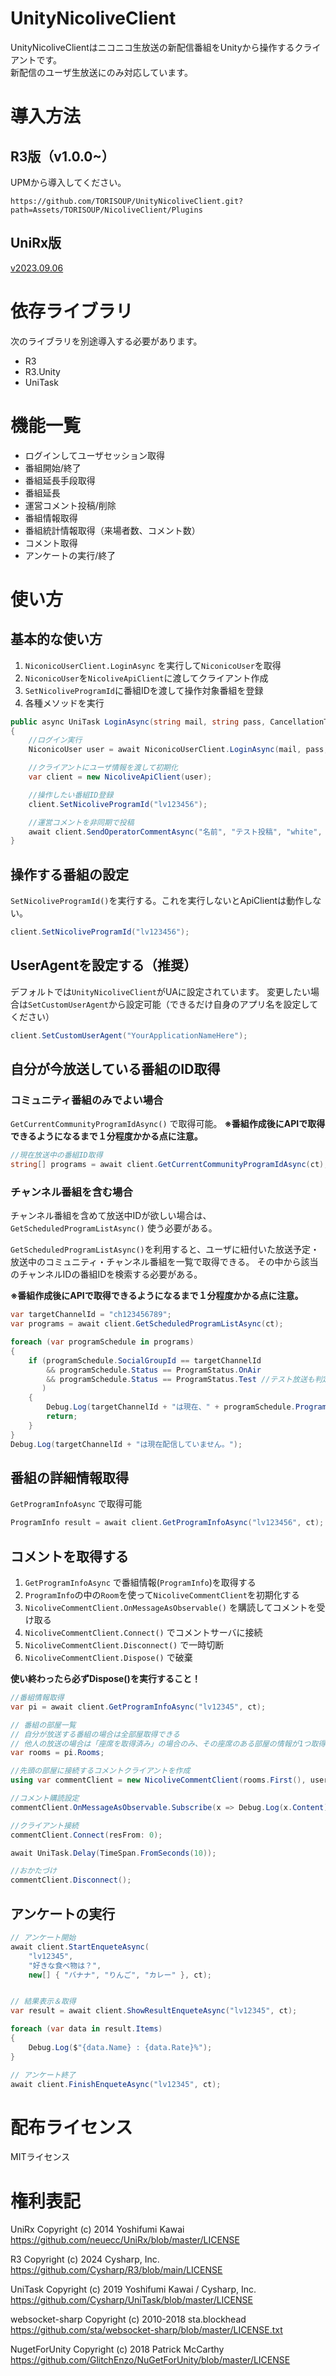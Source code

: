 # UnityNicoliveClient

UnityNicoliveClientはニコニコ生放送の新配信番組をUnityから操作するクライアントです。  
新配信のユーザ生放送にのみ対応しています。


# 導入方法

## R3版（v1.0.0~）

UPMから導入してください。

```
https://github.com/TORISOUP/UnityNicoliveClient.git?path=Assets/TORISOUP/NicoliveClient/Plugins
```

## UniRx版

[v2023.09.06](https://github.com/TORISOUP/UnityNicoliveClient/releases/tag/v2023.09.06)

# 依存ライブラリ

次のライブラリを別途導入する必要があります。

* R3
* R3.Unity
* UniTask

# 機能一覧

 * ログインしてユーザセッション取得
 * 番組開始/終了
 * 番組延長手段取得
 * 番組延長
 * 運営コメント投稿/削除
 * 番組情報取得
 * 番組統計情報取得（来場者数、コメント数）
 * コメント取得
 * アンケートの実行/終了

# 使い方

## 基本的な使い方

 1. `NiconicoUserClient.LoginAsync` を実行して`NiconicoUser`を取得
 2. `NiconicoUser`を`NicoliveApiClient`に渡してクライアント作成
 3. `SetNicoliveProgramId`に番組IDを渡して操作対象番組を登録
 4. 各種メソッドを実行

```cs
public async UniTask LoginAsync(string mail, string pass, CancellationToken ct)
{
    //ログイン実行
    NiconicoUser user = await NiconicoUserClient.LoginAsync(mail, pass, ct);

    //クライアントにユーザ情報を渡して初期化
    var client = new NicoliveApiClient(user);

    //操作したい番組ID登録
    client.SetNicoliveProgramId("lv123456");

    //運営コメントを非同期で投稿
    await client.SendOperatorCommentAsync("名前", "テスト投稿", "white", false, ct);
}
```

## 操作する番組の設定

`SetNicoliveProgramId()`を実行する。これを実行しないとApiClientは動作しない。

```cs
client.SetNicoliveProgramId("lv123456");
```

## UserAgentを設定する（推奨）

デフォルトでは`UnityNicoliveClient`がUAに設定されています。
変更したい場合は`SetCustomUserAgent`から設定可能（できるだけ自身のアプリ名を設定してください）

```cs
client.SetCustomUserAgent("YourApplicationNameHere");
```

## 自分が今放送している番組のID取得


### コミュニティ番組のみでよい場合

`GetCurrentCommunityProgramIdAsync()` で取得可能。
**※番組作成後にAPIで取得できるようになるまで１分程度かかる点に注意。**


```cs
//現在放送中の番組ID取得
string[] programs = await client.GetCurrentCommunityProgramIdAsync(ct);
```

### チャンネル番組を含む場合

チャンネル番組を含めて放送中IDが欲しい場合は、 `GetScheduledProgramListAsync()` 使う必要がある。

 `GetScheduledProgramListAsync()`を利用すると、ユーザに紐付いた放送予定・放送中のコミュニティ・チャンネル番組を一覧で取得できる。
 その中から該当のチャンネルIDの番組IDを検索する必要がある。
 
 **※番組作成後にAPIで取得できるようになるまで１分程度かかる点に注意。**


```cs
var targetChannelId = "ch123456789";
var programs = await client.GetScheduledProgramListAsync(ct);

foreach (var programSchedule in programs)
{
    if (programSchedule.SocialGroupId == targetChannelId
        && programSchedule.Status == ProgramStatus.OnAir
        && programSchedule.Status == ProgramStatus.Test //テスト放送も判定に含めるなら必要
       )
    {
        Debug.Log(targetChannelId + "は現在、" + programSchedule.ProgramId + "で配信中です。");
        return;
    }
}
Debug.Log(targetChannelId + "は現在配信していません。");
```


## 番組の詳細情報取得

`GetProgramInfoAsync` で取得可能

```cs
ProgramInfo result = await client.GetProgramInfoAsync("lv123456", ct);
```

## コメントを取得する

1. `GetProgramInfoAsync` で番組情報(`ProgramInfo`)を取得する
2. `ProgramInfo`の中の`Room`を使って`NicoliveCommentClient`を初期化する
3. `NicoliveCommentClient.OnMessageAsObservable()` を購読してコメントを受け取る
4. `NicoliveCommentClient.Connect()` でコメントサーバに接続
5. `NicoliveCommentClient.Disconnect()` で一時切断
6. `NicoliveCommentClient.Dispose()` で破棄

**使い終わったら必ずDispose()を実行すること！**

```cs
//番組情報取得
var pi = await client.GetProgramInfoAsync("lv12345", ct);

// 番組の部屋一覧
// 自分が放送する番組の場合は全部屋取得できる
// 他人の放送の場合は「座席を取得済み」の場合のみ、その座席のある部屋の情報が1つ取得できる
var rooms = pi.Rooms;

//先頭の部屋に接続するコメントクライアントを作成
using var commentClient = new NicoliveCommentClient(rooms.First(), user.UserId);

//コメント購読設定
commentClient.OnMessageAsObservable.Subscribe(x => Debug.Log(x.Content));

//クライアント接続
commentClient.Connect(resFrom: 0);

await UniTask.Delay(TimeSpan.FromSeconds(10));

//おかたづけ
commentClient.Disconnect();
```

## アンケートの実行

```cs
// アンケート開始
await client.StartEnqueteAsync(
    "lv12345",
    "好きな食べ物は？",
    new[] { "バナナ", "りんご", "カレー" }, ct);


// 結果表示＆取得
var result = await client.ShowResultEnqueteAsync("lv12345", ct);

foreach (var data in result.Items)
{
    Debug.Log($"{data.Name} : {data.Rate}%");
}

// アンケート終了
await client.FinishEnqueteAsync("lv12345", ct);
```


# 配布ライセンス

MITライセンス


# 権利表記

UniRx
Copyright (c) 2014 Yoshifumi Kawai https://github.com/neuecc/UniRx/blob/master/LICENSE

R3
Copyright (c) 2024 Cysharp, Inc. https://github.com/Cysharp/R3/blob/main/LICENSE

UniTask
Copyright (c) 2019 Yoshifumi Kawai / Cysharp, Inc. https://github.com/Cysharp/UniTask/blob/master/LICENSE

websocket-sharp
Copyright (c) 2010-2018 sta.blockhead https://github.com/sta/websocket-sharp/blob/master/LICENSE.txt

NugetForUnity
Copyright (c) 2018 Patrick McCarthy https://github.com/GlitchEnzo/NuGetForUnity/blob/master/LICENSE